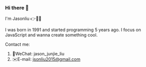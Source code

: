 ### Hi there 👋

I'm Jasonliu 👉🧑‍💻

I was born in 1991 and started programming 5 years ago. I focus on JavaScript and wanna create something cool.

Contact me:
1. 💬WeChat: jason_junjie_liu
2. ✉️E-mail: jsonliu2015@gmail.com
